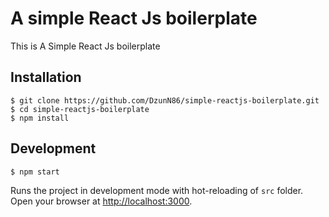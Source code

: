 A simple React Js boilerplate
=========================
This is A Simple React Js boilerplate

## Installation
```
$ git clone https://github.com/DzunN86/simple-reactjs-boilerplate.git
$ cd simple-reactjs-boilerplate
$ npm install
```

## Development
```
$ npm start
```
Runs the project in development mode with hot-reloading of `src` folder.
Open your browser at [http://localhost:3000](http://localhost:3000).

